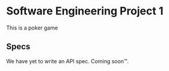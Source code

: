 # Software Engineering Project 1

This is a poker game

## Specs

We have yet to write an API spec. Coming soon&trade;.
